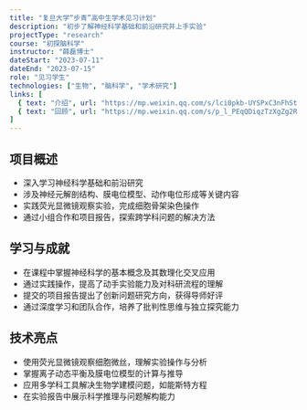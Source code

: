```yaml
---
title: "复旦大学“步青”高中生学术见习计划"
description: "初步了解神经科学基础和前沿研究并上手实验"
projectType: "research"
course: "初探脑科学"
instructor: "薛磊博士"
dateStart: "2023-07-11"
dateEnd: "2023-07-15"
role: "见习学生"
technologies: ["生物", "脑科学", "学术研究"]
links: [
  { text: "介绍", url: "https://mp.weixin.qq.com/s/lci0pkb-UYSPxC3nFhSt3A" },
  { text: "回顾", url: "https://mp.weixin.qq.com/s/p_l_PEqQDiqzTzXgZg2RPA" }
]
---
```


## 项目概述

- 深入学习神经科学基础和前沿研究
- 涉及神经元解剖结构、膜电位模型、动作电位形成等关键内容
- 实践荧光显微镜观察实验，完成细胞骨架染色操作
- 通过小组合作和项目报告，探索跨学科问题的解决方法

## 学习与成就

- 在课程中掌握神经科学的基本概念及其数理化交叉应用
- 通过实践操作，提高了动手实验能力及对科研流程的理解
- 提交的项目报告提出了创新问题研究方向，获得导师好评
- 通过深度学习和团队合作，培养了批判性思维与独立探究能力

## 技术亮点

- 使用荧光显微镜观察细胞微丝，理解实验操作与分析
- 掌握离子动态平衡及膜电位模型的计算与推导
- 应用多学科工具解决生物学建模问题，如能斯特方程
- 在实验报告中展示科学推理与问题解构能力